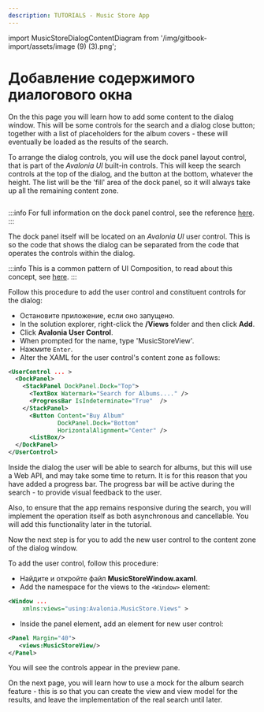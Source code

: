 ```yaml
---
description: TUTORIALS - Music Store App
---
```


import MusicStoreDialogContentDiagram from '/img/gitbook-import/assets/image (9) (3).png';

# Добавление содержимого диалогового окна

On the this page you will learn how to add some content to the dialog window. 
This will be some controls for the search and a dialog close button; together with 
a list of placeholders for the album covers - these will eventually be loaded as the results of the search.

To arrange the dialog controls, you will use the dock panel layout control, 
that is part of the _Avalonia UI_ built-in controls. This will keep the search controls at the top of the dialog, 
and the button at the bottom, whatever the height. The list will be the 'fill' area of the dock panel, 
so it will always take up all the remaining content zone.

<img className="center" src={MusicStoreDialogContentDiagram} alt="" />

:::info
For full information on the dock panel control, see the reference [here](../../reference/controls/dockpanel.md).
:::

The dock panel itself will be located on an _Avalonia UI_ user control. 
This is so the code that shows the dialog can be separated from the code that operates the controls within the dialog.

:::info
This is a common pattern of UI Composition, to read about this concept, see [here](../../concepts/ui-composition.md).
:::

Follow this procedure to add the user control and constituent controls for the dialog:

- Остановите приложение, если оно запущено.
- In the solution explorer, right-click the **/Views** folder and then click **Add**.
- Click **Avalonia User Control**.
- When prompted for the name, type 'MusicStoreView'.
- Нажмите `Enter`.
- Alter the XAML for the user control's content zone as follows:

```xml
<UserControl ... >
  <DockPanel>
    <StackPanel DockPanel.Dock="Top">
      <TextBox Watermark="Search for Albums...." />
      <ProgressBar IsIndeterminate="True"  />
    </StackPanel>
      <Button Content="Buy Album" 
              DockPanel.Dock="Bottom" 
              HorizontalAlignment="Center" />
      <ListBox/>
  </DockPanel>
</UserControl>
```

Inside the dialog the user will be able to search for albums, but this will use a Web API, 
and may take some time to return. It is for this reason that you have added a progress bar. 
The progress bar will be active during the search - to provide visual feedback to the user.

Also, to ensure that the app remains responsive during the search,
you will implement the operation itself as both asynchronous and cancellable. 
You will add this functionality later in the tutorial.

Now the next step is for you to add the new user control to the content zone of the dialog window.

To add the user control, follow this procedure:

- Найдите и откройте файл **MusicStoreWindow.axaml**.
- Add the namespace for the views to the `<Window>` element:

```xml
<Window ...
    xmlns:views="using:Avalonia.MusicStore.Views" >    
```

- Inside the panel element, add an element for new user control:

```xml
<Panel Margin="40">
   <views:MusicStoreView/>
</Panel>
```

You will see the controls appear in the preview pane.

On the next page,
you will learn how to use a mock for the album search feature - this is so that 
you can create the view and view model for the results, and leave the implementation of the real search until later.
